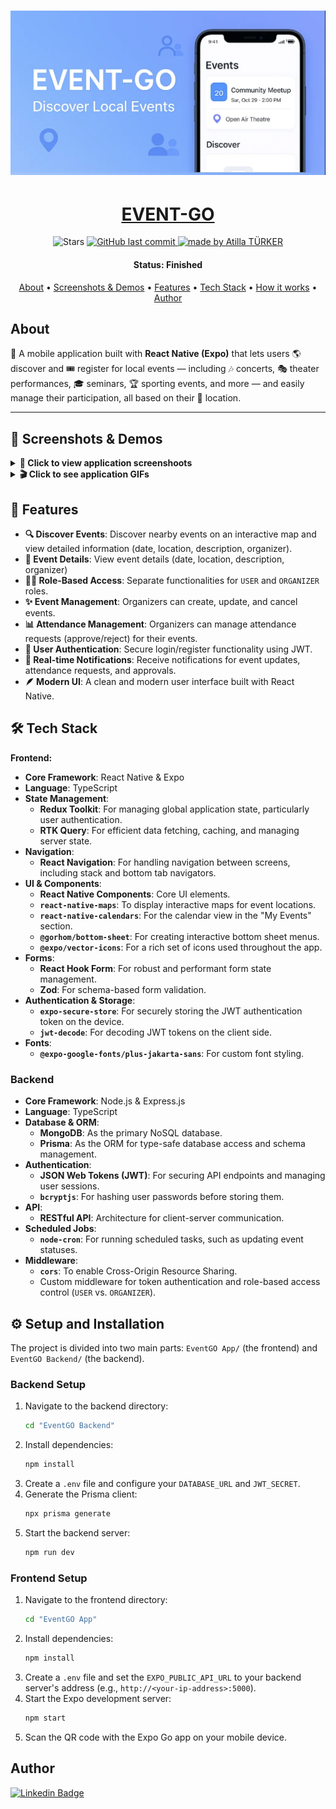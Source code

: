 <h1 align="center">
    <img alt="project" title="#About" src="./docs/banner.png" />
</h1>

<h1 align="center">
  <a href="#"> EVENT-GO </a>
</h1>

<p align="center">
  <img alt="Stars" src="https://img.shields.io/github/stars/atillaturker/event-go?style=social">
 
  <a href="#">
    <img alt="GitHub last commit" src="https://img.shields.io/github/last-commit/atillaturker/event-go/main">
  </a>
  
  <a href="https://github.com/atillaturker">
    <img alt="made by Atilla TÜRKER" src="https://img.shields.io/badge/made%20by-Atilla%20TÜRKER-ff69b4">
  </a>
</p>

<h4 align="center"> 
  Status: Finished
</h4>

<p align="center">
 <a href="#about">About</a> •
 <a href="#screenshots-demos">Screenshots & Demos</a> •
 <a href="#features">Features</a> •
 <a href="#tech-stack">Tech Stack</a> •  
 <a href="#setup-and-installation">How it works</a> • 
 <a href="#author">Author</a> 
</p>

## About

📱 A mobile application built with **React Native (Expo)** that lets users 🌎 discover and 🎟️ register for local events — including 🎶 concerts, 🎭 theater performances, 🎓 seminars, 🏆 sporting events, and more — and easily manage their participation, all based on their 📍 location.

---

<h2 id="screenshots-demos">📸 Screenshots & Demos</h2>

<details>
  <summary><strong>📱 Click to view application screenshoots </strong></summary>
  <br>
  
  | User Screens | Organizer Screens | Common Screens|
  | :---: | :---: | :---: |
  | <img src="./docs/user-screens/user-joined-events.png" alt="user-joined-events" width="250"/> | <img src="./docs/organizer-screens/organizer-attendance-requests.png" alt="organizer-attendance-requests" width="250"/> | <img src="./docs/common-screens/homepage.png" alt="homescreen" width="250"/> |
  | <img src="./docs/user-screens/user-pending-events.png" alt="user-pending-events" width="250"/> | <img src="./docs/organizer-screens/organizer-attendance-approved.png" alt="organizer-attendance-approved" width="250"/> | <img src="./docs/common-screens/login-screen.png" alt="login-screen" width="250"/> |
  | <img src="./docs/user-screens/user-calendar.png" alt="user-calendar" width="250"/> | <img src="./docs/organizer-screens/organizer-create-event.png" alt="organizer-create-event" width="250"/> | <img src="./docs/common-screens/register-screen.png" alt="register-screen" width="250"/> |
  | <img src="./docs/user-screens/user-join-event.png" alt="user-join-event" width="250"/> | <img src="./docs/organizer-screens/organizer-manage-events.png" alt="organizer-manage-events" width="250"/> | <img src="./docs/common-screens/homescreen.png" alt="homescreen" width="250"/> |
  | <img src="./docs/user-screens/user-successfully-request-event.png" alt="user-successfully-request-event" width="250"/> | <img src="./docs/organizer-screens/organizer-manage-events-2.png" alt="organizer-manage-events-2" width="250"/> | <img src="./docs/common-screens/homescreen2.png" alt="homescreen2" width="250"/> |
  | <img src="./docs/user-screens/user-notifications.png" alt="user-notifications" width="250"/> | <img src="./docs/organizer-screens/organizer-notifications.png" alt="organizer-notifications" width="250"/> | <img src="./docs/common-screens/event-filter-food-drink.png" alt="event-filter-food-drink" width="250"/> |

</details>

<details>
  <summary><strong>🎬 Click to see application GIFs</strong></summary>
  <br>
  
  
  <p align="center">
    <img src="./docs/gifs/organizer-create-event.gif" alt="Organizer Create Event" width="300"/>
    <img src="./docs/gifs/organizer-event-cancel.gif" alt="Organizer Event Cancel" width="300"/>
    <img src="./docs/gifs/organizer1.gif" alt="Organier Gif" width="300"/>
    <img src="./docs/gifs/user-gif1.gif" alt="User Gif 1" width="300"/>
    <img src="./docs/gifs/user-gif2.gif" alt="User Gif 2" width="300"/>
  </p>
</details>

<h2 id="features">🚀 Features</h2>

- **🔍 Discover Events**: Discover nearby events on an interactive map and view detailed information (date, location, description, organizer).
- **🧾 Event Details**: View event details (date, location, description, organizer)
- **👩‍💼 Role-Based Access**: Separate functionalities for `USER` and `ORGANIZER` roles.
- **✨ Event Management**: Organizers can create, update, and cancel events.
- **📊 Attendance Management**: Organizers can manage attendance requests (approve/reject) for their events.
- **👤 User Authentication**: Secure login/register functionality using JWT.
- **🔔 Real-time Notifications**: Receive notifications for event updates, attendance requests, and approvals.
- **🪶 Modern UI**: A clean and modern user interface built with React Native.

<h2 id="tech-stack">🛠️ Tech Stack</h2>

**Frontend:**

- **Core Framework**: React Native & Expo
- **Language**: TypeScript
- **State Management**:
  - **Redux Toolkit**: For managing global application state, particularly user authentication.
  - **RTK Query**: For efficient data fetching, caching, and managing server state.
- **Navigation**:
  - **React Navigation**: For handling navigation between screens, including stack and bottom tab navigators.
- **UI & Components**:
  - **React Native Components**: Core UI elements.
  - **`react-native-maps`**: To display interactive maps for event locations.
  - **`react-native-calendars`**: For the calendar view in the "My Events" section.
  - **`@gorhom/bottom-sheet`**: For creating interactive bottom sheet menus.
  - **`@expo/vector-icons`**: For a rich set of icons used throughout the app.
- **Forms**:
  - **React Hook Form**: For robust and performant form state management.
  - **Zod**: For schema-based form validation.
- **Authentication & Storage**:
  - **`expo-secure-store`**: For securely storing the JWT authentication token on the device.
  - **`jwt-decode`**: For decoding JWT tokens on the client side.
- **Fonts**:
  - **`@expo-google-fonts/plus-jakarta-sans`**: For custom font styling.

### Backend

- **Core Framework**: Node.js & Express.js
- **Language**: TypeScript
- **Database & ORM**:
  - **MongoDB**: As the primary NoSQL database.
  - **Prisma**: As the ORM for type-safe database access and schema management.
- **Authentication**:
  - **JSON Web Tokens (JWT)**: For securing API endpoints and managing user sessions.
  - **`bcryptjs`**: For hashing user passwords before storing them.
- **API**:
  - **RESTful API**: Architecture for client-server communication.
- **Scheduled Jobs**:
  - **`node-cron`**: For running scheduled tasks, such as updating event statuses.
- **Middleware**:
  - **`cors`**: To enable Cross-Origin Resource Sharing.
  - Custom middleware for token authentication and role-based access control (`USER` vs. `ORGANIZER`).

<h2 id="setup-and-installation">⚙️ Setup and Installation</h2>

The project is divided into two main parts: `EventGO App/` (the frontend) and `EventGO Backend/` (the backend).

### Backend Setup

1.  Navigate to the backend directory:
    ```sh
    cd "EventGO Backend"
    ```
2.  Install dependencies:
    ```sh
    npm install
    ```
3.  Create a `.env` file and configure your `DATABASE_URL` and `JWT_SECRET`.
4.  Generate the Prisma client:
    ```sh
    npx prisma generate
    ```
5.  Start the backend server:
    ```sh
    npm run dev
    ```

### Frontend Setup

1.  Navigate to the frontend directory:
    ```sh
    cd "EventGO App"
    ```
2.  Install dependencies:
    ```sh
    npm install
    ```
3.  Create a `.env` file and set the `EXPO_PUBLIC_API_URL` to your backend server's address (e.g., `http://<your-ip-address>:5000`).
4.  Start the Expo development server:
    ```sh
    npm start
    ```
5.  Scan the QR code with the Expo Go app on your mobile device.

## Author

[![Linkedin Badge](https://img.shields.io/badge/-Atilla%20TÜRKER-blue?style=flat-square&logo=Linkedin&logoColor=white&link=https://www.linkedin.com/in/atillaturker/)](https://www.linkedin.com/in/atillaturker/)
